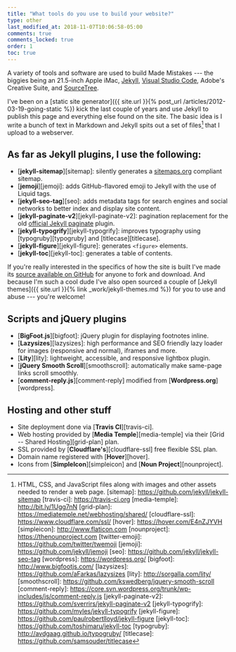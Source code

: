 ```yaml
---
title: "What tools do you use to build your website?"
type: other
last_modified_at: 2018-11-07T10:06:58-05:00
comments: true
comments_locked: true
order: 1
toc: true
---
```


A variety of tools and software are used to build Made Mistakes --- the biggies being an 21.5-inch Apple iMac, [Jekyll](http://jekyllrb.com), [Visual Studio Code](https://code.visualstudio.com/), Adobe's Creative Suite, and [SourceTree](https://www.sourcetreeapp.com/).

I've been on a [static site generator]({{ site.url }}{% post_url /articles/2012-03-19-going-static %}) kick the last couple of years and use Jekyll to publish this page and everything else found on the site. The basic idea is I write a bunch of text in Markdown and Jekyll spits out a set of files[^files] that I upload to a webserver.

## As far as Jekyll plugins, I use the following:

- [**jekyll-sitemap**][sitemap]: silently generates a [sitemaps.org](http://www.sitemaps.org/) compliant sitemap.
- [**jemoji**][jemoji]: adds GitHub-flavored emoji to Jekyll with the use of Liquid tags.
- [**jekyll-seo-tag**][seo]: adds metadata tags for search engines and social networks to better index and display site content.
- [**jekyll-paginate-v2**][jekyll-paginate-v2]: pagination replacement for the old [official Jekyll paginate](https://github.com/jekyll/jekyll-paginate) plugin.
- [**jekyll-typogrify**][jekyll-typogrify]: improves typography using [typogruby][typogruby] and [titlecase][titlecase].
- [**jekyll-figure**][jekyll-figure]: generates `<figure>` elements.
- [**jekyll-toc**][jekyll-toc]: generates a table of contents.

If you're really interested in the specifics of how the site is built I've made its [source available on GitHub](https://github.com/mmistakes/made-mistakes-jekyll) for anyone to fork and download. And because I'm such a cool dude I've also open sourced a couple of [Jekyll themes]({{ site.url }}{% link _work/jekyll-themes.md %}) for you to use and abuse --- you're welcome!

## Scripts and jQuery plugins

- [**BigFoot.js**][bigfoot]: jQuery plugin for displaying footnotes inline.
- [**Lazysizes**][lazysizes]: high performance and SEO friendly lazy loader for images (responsive and normal), iframes and more.
- [**Lity**][lity]: lightweight, accessible, and responsive lightbox plugin.
- [**jQuery Smooth Scroll**][smoothscroll]: automatically make same-page links scroll smoothly.
- [**comment-reply.js**][comment-reply] modified from [**Wordpress.org**][wordpress].

## Hosting and other stuff

- Site deployment done via [**Travis CI**][travis-ci].
- Web hosting provided by [**Media Temple**][media-temple] via their [Grid -- Shared Hosting][grid-plan] plan.
- SSL provided by [**Cloudflare's**][cloudflare-ssl] free flexible SSL plan.
- Domain name registered with [**Hover**][hover].
- Icons from [**SimpleIcon**][simpleicon] and [**Noun Project**][nounproject].

[^files]: HTML, CSS, and JavaScript files along with images and other assets needed to render a web page.
[sitemap]: https://github.com/jekyll/jekyll-sitemap
[travis-ci]: https://travis-ci.org
[media-temple]: http://bit.ly/1Ugg7nN
[grid-plan]: https://mediatemple.net/webhosting/shared/
[cloudflare-ssl]: https://www.cloudflare.com/ssl/
[hover]: https://hover.com/E4nZJYVH
[simpleicon]: http://www.flaticon.com
[nounproject]: https://thenounproject.com
[twitter-emoji]: https://github.com/twitter/twemoji
[jemoji]: https://github.com/jekyll/jemoji
[seo]: https://github.com/jekyll/jekyll-seo-tag
[wordpress]: https://wordpress.org/
[bigfoot]: http://www.bigfootjs.com/
[lazysizes]: https://github.com/aFarkas/lazysizes
[lity]: http://sorgalla.com/lity/
[smoothscroll]: https://github.com/kswedberg/jquery-smooth-scroll
[comment-reply]: https://core.svn.wordpress.org/trunk/wp-includes/js/comment-reply.js
[jekyll-paginate-v2]: https://github.com/sverrirs/jekyll-paginate-v2
[jekyll-typogrify]: https://github.com/myles/jekyll-typogrify
[jekyll-figure]: https://github.com/paulrobertlloyd/jekyll-figure
[jekyll-toc]: https://github.com/toshimaru/jekyll-toc
[typogruby]: http://avdgaag.github.io/typogruby/
[titlecase]: https://github.com/samsouder/titlecase
